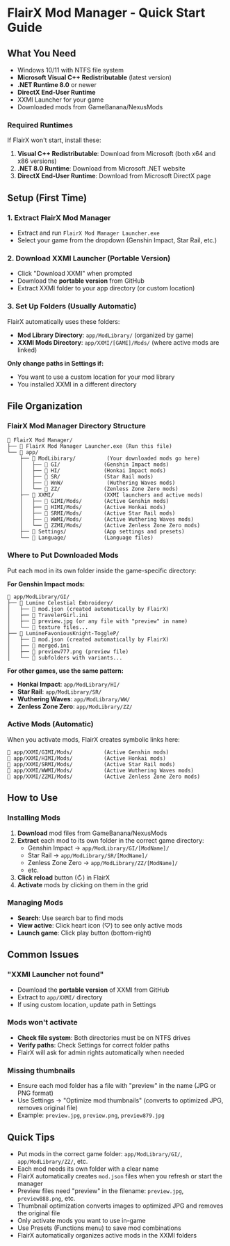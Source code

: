 # FlairX Mod Manager - Quick Start Guide

## What You Need
- Windows 10/11 with NTFS file system
- **Microsoft Visual C++ Redistributable** (latest version)
- **.NET Runtime 8.0** or newer
- **DirectX End-User Runtime**
- XXMI Launcher for your game
- Downloaded mods from GameBanana/NexusMods

### Required Runtimes
If FlairX won't start, install these:
1. **Visual C++ Redistributable**: Download from Microsoft (both x64 and x86 versions)
2. **.NET 8.0 Runtime**: Download from Microsoft .NET website
3. **DirectX End-User Runtime**: Download from Microsoft DirectX page

## Setup (First Time)

### 1. Extract FlairX Mod Manager
- Extract and run `FlairX Mod Manager Launcher.exe`
- Select your game from the dropdown (Genshin Impact, Star Rail, etc.)

### 2. Download XXMI Launcher (Portable Version)
- Click "Download XXMI" when prompted
- Download the **portable version** from GitHub
- Extract XXMI folder to your app directory (or custom location)

### 3. Set Up Folders (Usually Automatic)
FlairX automatically uses these folders:
- **Mod Library Directory**: `app/ModLibrary/` (organized by game)
- **XXMI Mods Directory**: `app/XXMI/[GAME]/Mods/` (where active mods are linked)

**Only change paths in Settings if:**
- You want to use a custom location for your mod library
- You installed XXMI in a different directory

## File Organization

### FlairX Mod Manager Directory Structure
```
📁 FlairX Mod Manager/
├── 📄 FlairX Mod Manager Launcher.exe (Run this file)
└── 📁 app/
    ├── 📁 ModLibirary/          (Your downloaded mods go here)
    │   ├── 📁 GI/              (Genshin Impact mods)
    │   ├── 📁 HI/              (Honkai Impact mods)
    │   ├── 📁 SR/              (Star Rail mods)
    │   ├── 📁 WnW/              (Wuthering Waves mods)
    │   └── 📁 ZZ/              (Zenless Zone Zero mods)
    ├── 📁 XXMI/                (XXMI launchers and active mods)
    │   ├── 📁 GIMI/Mods/       (Active Genshin mods)
    │   ├── 📁 HIMI/Mods/       (Active Honkai mods)
    │   ├── 📁 SRMI/Mods/       (Active Star Rail mods)
    │   ├── 📁 WWMI/Mods/       (Active Wuthering Waves mods)
    │   └── 📁 ZZMI/Mods/       (Active Zenless Zone Zero mods)
    ├── 📁 Settings/            (App settings and presets)
    └── 📁 Language/            (Language files)
```

### Where to Put Downloaded Mods
Put each mod in its own folder inside the game-specific directory:

**For Genshin Impact mods:**
```
📁 app/ModLibrary/GI/
├── 📁 Lumine Celestial Embroidery/
│   ├── 📄 mod.json (created automatically by FlairX)
│   ├── 📄 TravelerGirl.ini
│   ├── 📄 preview.jpg (or any file with "preview" in name)
│   └── 📁 texture files...
├── 📁 LumineFavoniousKnight-ToggleP/
│   ├── 📄 mod.json (created automatically by FlairX)
│   ├── 📄 merged.ini
│   ├── 📄 preview777.png (preview file)
│   └── 📁 subfolders with variants...
```

**For other games, use the same pattern:**
- **Honkai Impact**: `app/ModLibrary/HI/`
- **Star Rail**: `app/ModLibrary/SR/`
- **Wuthering Waves**: `app/ModLibrary/WW/`
- **Zenless Zone Zero**: `app/ModLibrary/ZZ/`

### Active Mods (Automatic)
When you activate mods, FlairX creates symbolic links here:
```
📁 app/XXMI/GIMI/Mods/          (Active Genshin mods)
📁 app/XXMI/HIMI/Mods/          (Active Honkai mods)
📁 app/XXMI/SRMI/Mods/          (Active Star Rail mods)
📁 app/XXMI/WWMI/Mods/          (Active Wuthering Waves mods)
📁 app/XXMI/ZZMI/Mods/          (Active Zenless Zone Zero mods)
```

## How to Use

### Installing Mods
1. **Download** mod files from GameBanana/NexusMods
2. **Extract** each mod to its own folder in the correct game directory:
   - Genshin Impact → `app/ModLibrary/GI/[ModName]/`
   - Star Rail → `app/ModLibrary/SR/[ModName]/`
   - Zenless Zone Zero → `app/ModLibrary/ZZ/[ModName]/`
   - etc.
3. **Click reload** button (↻) in FlairX
4. **Activate** mods by clicking on them in the grid

### Managing Mods
- **Search**: Use search bar to find mods
- **View active**: Click heart icon (♡) to see only active mods
- **Launch game**: Click play button (bottom-right)

## Common Issues

### "XXMI Launcher not found"
- Download the **portable version** of XXMI from GitHub
- Extract to `app/XXMI/` directory
- If using custom location, update path in Settings

### Mods won't activate
- **Check file system**: Both directories must be on NTFS drives
- **Verify paths**: Check Settings for correct folder paths
- FlairX will ask for admin rights automatically when needed

### Missing thumbnails
- Ensure each mod folder has a file with "preview" in the name (JPG or PNG format)
- Use Settings → "Optimize mod thumbnails" (converts to optimized JPG, removes original file)
- Example: `preview.jpg`, `preview.png`, `preview879.jpg`

## Quick Tips
- Put mods in the correct game folder: `app/ModLibrary/GI/`, `app/ModLibrary/ZZ/`, etc.
- Each mod needs its own folder with a clear name
- FlairX automatically creates `mod.json` files when you refresh or start the manager
- Preview files need "preview" in the filename: `preview.jpg`, `preview888.png`, etc.
- Thumbnail optimization converts images to optimized JPG and removes the original file
- Only activate mods you want to use in-game
- Use Presets (Functions menu) to save mod combinations
- FlairX automatically organizes active mods in the XXMI folders